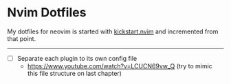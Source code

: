 # Nvim Dotfiles
My dotfiles for neovim is started with [kickstart.nvim](https://github.com/nvim-lua/kickstart.nvim) and incremented from that point.

---

- [ ] Separate each plugin to its own config file
    - https://www.youtube.com/watch?v=LCUCN69vw_Q (try to mimic this file structure on last chapter)

